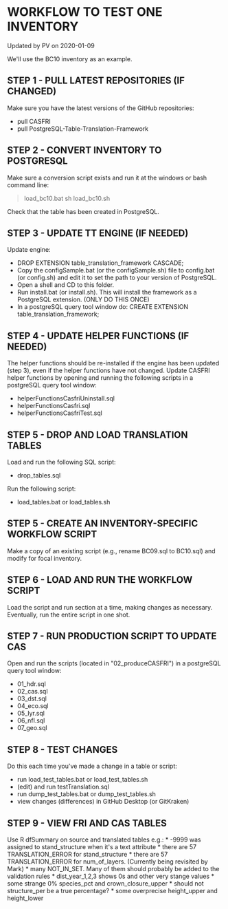 # WORKFLOW TO TEST ONE INVENTORY

Updated by PV on 2020-01-09

We'll use the BC10 inventory as an example.


## STEP 1 - PULL LATEST REPOSITORIES (IF CHANGED)

Make sure you have the latest versions of the GitHub repositories:

  - pull CASFRI
  - pull PostgreSQL-Table-Translation-Framework


## STEP 2 - CONVERT INVENTORY TO POSTGRESQL

Make sure a conversion script exists and run it at the windows or bash command line:

  > load_bc10.bat
  > sh load_bc10.sh

Check that the table has been created in PostgreSQL.


## STEP 3 - UPDATE TT ENGINE (IF NEEDED)

Update engine:
  - DROP EXTENSION table_translation_framework CASCADE;
  - Copy the configSample.bat (or the configSample.sh) file to config.bat (or config.sh) and edit it to set the path to your version of PostgreSQL.
  - Open a shell and CD to this folder.
  - Run install.bat (or install.sh). This will install the framework as a PostgreSQL extension. (ONLY DO THIS ONCE)
  - In a postgreSQL query tool window do: CREATE EXTENSION table_translation_framework;

## STEP 4 - UPDATE HELPER FUNCTIONS (IF NEEDED)

The helper functions should be re-installed if the engine has been updated (step 3), even if the helper functions have not changed. Update CASFRI helper functions by opening and running the following scripts in a postgreSQL query tool window:
  
  -  helperFunctionsCasfriUninstall.sql
  -  helperFunctionsCasfri.sql
  -  helperFunctionsCasfriTest.sql


## STEP 5 - DROP AND LOAD TRANSLATION TABLES

Load and run the following SQL script:
  - drop_tables.sql

Run the following script:
  - load_tables.bat or load_tables.sh


## STEP 5 - CREATE AN INVENTORY-SPECIFIC WORKFLOW SCRIPT

Make a copy of an existing script (e.g., rename BC09.sql to BC10.sql) and modify for focal inventory.


## STEP 6 - LOAD AND RUN THE WORKFLOW SCRIPT

Load the script and run section at a time, making changes as necessary. Eventually, run the entire script in one shot.


## STEP 7 - RUN PRODUCTION SCRIPT TO UPDATE CAS

Open and run the scripts (located in "02_produceCASFRI") in a postgreSQL query tool window:

  - 01_hdr.sql
  - 02_cas.sql
  - 03_dst.sql
  - 04_eco.sql
  - 05_lyr.sql
  - 06_nfl.sql
  - 07_geo.sql


## STEP 8 - TEST CHANGES

Do this each time you've made a change in a table or script:

  - run load_test_tables.bat or load_test_tables.sh
  - (edit) and run testTranslation.sql
  - run dump_test_tables.bat or dump_test_tables.sh
  - view changes (differences) in GitHub Desktop (or GitKraken)
  

## STEP 9 - VIEW FRI AND CAS TABLES

Use R dfSummary on source and translated tables e.g.:
	* -9999 was assigned to stand_structure when it's a text attribute
	* there are 57 TRANSLATION_ERROR for stand_structure
	* there are 57 TRANSLATION_ERROR for num_of_layers. (Currently being revisited by Mark)
	* many NOT_IN_SET. Many of them should probably be added to the validation rules
	* dist_year_1,2,3 shows 0s and other very stange values
	* some strange 0% species_pct and crown_closure_upper
	* should not structure_per be a true percentage?
	* some overprecise height_upper and height_lower
